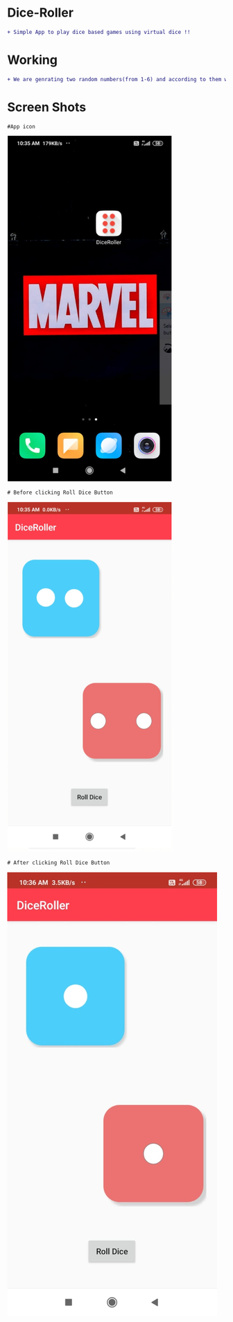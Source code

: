 # Dice-Roller
```diff
+ Simple App to play dice based games using virtual dice !!
```
# Working
```diff
+ We are genrating two random numbers(from 1-6) and according to them we are seeing surface of dice !!
```
# Screen Shots
```diff
#App icon
```
![Alt text](ss3.PNG)

```diff
# Before clicking Roll Dice Button
```
![Alt text](ss2.PNG)

```diff
# After clicking Roll Dice Button
```
![Alt text](ss1.jpeg)
